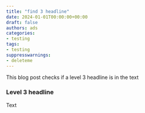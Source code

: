 ```yaml
---
title: "find 3 headline"
date: 2024-01-01T00:00:00+00:00
draft: false
authors: ads
categories:
- testing
tags:
- testing
suppresswarnings:
- deleteme
---
```


This blog post checks if a level 3 headline is in the text

### Level 3 headline

Text
